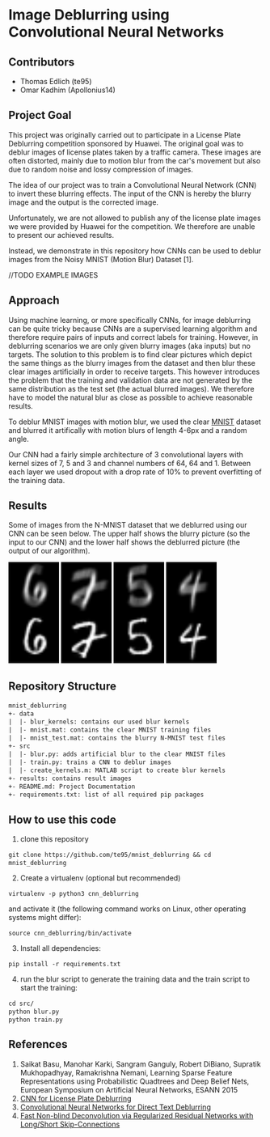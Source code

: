 # Image Deblurring using Convolutional Neural Networks

## Contributors
* Thomas Edlich (te95)
* Omar Kadhim (Apollonius14)

## Project Goal
This project was originally carried out to participate in a License Plate Deblurring competition sponsored by Huawei. The original goal was to deblur images of license plates taken by a traffic camera. These images are often distorted, mainly due to motion blur from the car's movement but also due to random noise and lossy compression of images.

The idea of our project was to train a Convolutional Neural Network (CNN) to invert these blurring effects. The input of the CNN is hereby the blurry image and the output is the corrected image. 

Unfortunately, we are not allowed to publish any of the license plate images we were provided by Huawei for the competition. We therefore are unable to present our achieved results.

Instead, we demonstrate in this repository how CNNs can be used to deblur images from the Noisy MNIST (Motion Blur) Dataset [1].

//TODO EXAMPLE IMAGES

## Approach

Using machine learning, or more specifically CNNs, for image deblurring can be quite tricky because CNNs are a supervised learning algorithm and therefore require pairs of inputs and correct labels for training. However, in deblurring scenarios we are only given blurry images (aka inputs) but no targets. The solution to this problem is to find clear pictures which depict the same things as the blurry images from the dataset and then blur these clear images artificially in order to receive targets. This however introduces the problem that the training and validation data are not generated by the same distribution as the test set (the actual blurred images). We therefore have to model the natural blur as close as possible to achieve reasonable results. 

To deblur MNIST images with motion blur, we used the clear [MNIST](http://yann.lecun.com/exdb/mnist/) dataset and blurred it artifically with motion blurs of length 4-6px and a random angle. 

Our CNN had a fairly simple architecture of 3 convolutional layers with kernel sizes of 7, 5 and 3 and channel numbers of 64, 64 and 1. Between each layer we used dropout with a drop rate of 10% to prevent overfitting of the training data.

## Results
Some of images from the N-MNIST dataset that we deblurred using our CNN can be seen below. The upper half shows the blurry picture (so the input to our CNN) and the lower half shows the deblurred picture (the output of our algorithm).

<img src="results/img_00004.png" width="100">
<img src="results/img_00006.png" width="100">
<img src="results/img_00009.png" width="100">
<img src="results/img_00014.png" width="100">

## Repository Structure
```
mnist_deblurring
+- data
|  |- blur_kernels: contains our used blur kernels
|  |- mnist.mat: contains the clear MNIST training files
|  |- mnist_test.mat: contains the blurry N-MNIST test files
+- src
|  |- blur.py: adds artificial blur to the clear MNIST files 
|  |- train.py: trains a CNN to deblur images
|  |- create_kernels.m: MATLAB script to create blur kernels
+- results: contains result images
+- README.md: Project Documentation
+- requirements.txt: list of all required pip packages
```

## How to use this code
1. clone this repository
```
git clone https://github.com/te95/mnist_deblurring && cd mnist_deblurring
```
2. Create a virtualenv (optional but recommended)
```
virtualenv -p python3 cnn_deblurring
```
and activate it (the following command works on Linux, other operating systems might differ):
```
source cnn_deblurring/bin/activate
```
3. Install all dependencies:
```
pip install -r requirements.txt
```
4. run the blur script to generate the training data and the train script to start the training:
```
cd src/
python blur.py
python train.py
```

## References
1. Saikat Basu, Manohar Karki, Sangram Ganguly, Robert DiBiano, Supratik Mukhopadhyay, Ramakrishna Nemani, Learning Sparse Feature Representations using Probabilistic Quadtrees and Deep Belief Nets, European Symposium on Artificial Neural Networks, ESANN 2015
2. [CNN for License Plate Deblurring](https://arxiv.org/pdf/1602.07873.pdf)
3. [Convolutional Neural Networks for Direct Text Deblurring](http://www.fit.vutbr.cz/research/pubs/index.php.en?file=%2Fpub%2F10922%2Fhradis15CNNdeblurring.pdf&id=10922)
4. [Fast Non-blind Deconvolution via Regularized Residual Networks with Long/Short Skip-Connections](http://cg.postech.ac.kr/papers/skipConnect.pdf)
